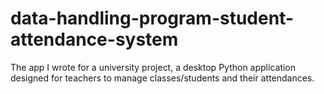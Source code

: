 # data-handling-program-student-attendance-system
The app I wrote for a university project, a desktop Python application designed for teachers to manage classes/students and their attendances. 
